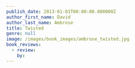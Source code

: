 ```yaml
---
publish_date: 2013-01-01T00:00:00.000000Z
author_first_name: David
author_last_name: Ambrose
title: Twisted
genre: null
image: /images/book_images/ambrose_twisted.jpg
book_reviews:
  - review: 
    by: 
---
```

